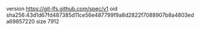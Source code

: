 version https://git-lfs.github.com/spec/v1
oid sha256:43d1d67fd487385d11ce56e487799f9a8d2822f7088907b8a4803eda69857220
size 7912
